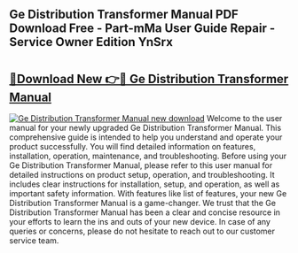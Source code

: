 ## Ge Distribution Transformer Manual PDF Download Free - Part-mMa User Guide Repair - Service Owner Edition YnSrx

# <h2><a href="http://bc27662.oget.top/?id=Ge+Distribution+Transformer+Manual">🔗Download New 👉🔴 Ge Distribution Transformer Manual</a></h2>

[![Ge Distribution Transformer Manual new download](https://i.imgur.com/5g1atiW.png)](http://bc27662.oget.top/?id=Ge+Distribution+Transformer+Manual)
Welcome to the user manual for your newly upgraded Ge Distribution Transformer Manual. This comprehensive guide is intended to help you understand and operate your product successfully. You will find detailed information on features, installation, operation, maintenance, and troubleshooting. Before using your Ge Distribution Transformer Manual, please refer to this user manual for detailed instructions on product setup, operation, and troubleshooting. It includes clear instructions for installation, setup, and operation, as well as important safety information. With features like list of features, your new Ge Distribution Transformer Manual is a game-changer. We trust that the Ge Distribution Transformer Manual has been a clear and concise resource in your efforts to learn the ins and outs of your new device. In case of any queries or concerns, please do not hesitate to reach out to our customer service team.

